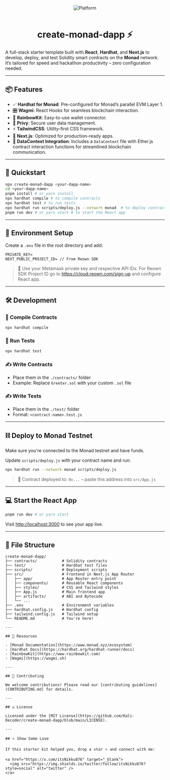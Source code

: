 <div align="center">
    <img src="https://res.cloudinary.com/delg5k1gs/image/upload/v1708035198/daic/n/b5121cb2-0fcd-4ffd-ba92-a744f967dd3b/monad__a_parallelized_evm_layer_1_at_hyper_speed.png" alt="Platform">
</div><br>

<h1 align="center">create-monad-dapp ⚡️</h1>

A full-stack starter template built with **React**, **Hardhat**, and **Next.js** to develop, deploy, and test Solidity smart contracts on the **Monad** network. It’s tailored for speed and hackathon productivity – zero configuration needed.

---

## 📦 Features

- ✅ **Hardhat for Monad**: Pre-configured for Monad’s parallel EVM Layer 1.
- 🎛️ **Wagmi**: React Hooks for seamless blockchain interaction.
- 🌈 **RainbowKit**: Easy-to-use wallet connector.
- 🧬 **Privy**: Secure user data management.
- ⚡ **TailwindCSS**: Utility-first CSS framework.
- 🧱 **Next.js**: Optimized for production-ready apps.
- 🔗 **DataContext Integration**: Includes a `DataContext` file with Ether.js contract interaction functions for streamlined blockchain communication.

---

## 🚀 Quickstart

```sh
npx create-monad-dapp <your-dapp-name>
cd <your-dapp-name>
pnpm install # or yarn install
npx hardhat compile # to compile contracts
npx hardhat test # to run tests
npx hardhat run scripts/deploy.js --network monad  # to deploy contracts
pnpm run dev # or yarn start # to start the React app
```

---

## 🔧 Environment Setup

Create a `.env` file in the root directory and add:

```env
PRIVATE_KEY=
NEXT_PUBLIC_PROJECT_ID= // From Reown SDK 
```

> 🔐 Use your Metamask private key and respective API IDs.
> For Reown SDK Project ID go to https://cloud.reown.com/sign-up and configure React app.

---

## 🛠️ Development

### 🔨 Compile Contracts

```sh
npx hardhat compile
```

### 🧪 Run Tests

```sh
npx hardhat test
```

### ✍️ Write Contracts

- Place them in the `./contracts/` folder
- Example: Replace `Greeter.sol` with your custom `.sol` file

### ✍️ Write Tests

- Place them in the `./test/` folder
- Format: `<contract-name>.test.js`

---

## ⛓️ Deploy to Monad Testnet

Make sure you're connected to the Monad testnet and have funds.

Update `scripts/deploy.js` with your contract name and run:

```sh
npx hardhat run --network monad scripts/deploy.js
```

> 📜 Contract deployed to: `0x...` – paste this address into `src/App.js`

---

## 💻 Start the React App

```sh
pnpm run dev # or yarn start
```

Visit [http://localhost:3000](http://localhost:3000) to see your app live.

---

## 📂 File Structure

```
create-monad-dapp/
├── contracts/           # Solidity contracts
├── test/                # Hardhat test files
├── scripts/             # Deployment scripts
├── src/                 # Frontend in Next.js App Router
│   ├── app/             # App Router entry point
│   ├── components/      # Reusable React components
│   ├── styles/          # CSS and Tailwind styles
│   ├── App.js           # Main frontend app
│   ├── artifacts/       # ABI and Bytecode
│   └── ...
├── .env                 # Environment variables
├── hardhat.config.js    # Hardhat config
├── tailwind.config.js   # Tailwind setup
└── README.md            # You're here!

---

## 🔗 Resources

- [Monad Documentation](https://www.monad.xyz/ecosystem)
- [Hardhat Docs](https://hardhat.org/hardhat-runner/docs)
- [RainbowKit](https://www.rainbowkit.com)
- [Wagmi](https://wagmi.sh)

---

## 🤝 Contributing

We welcome contributions! Please read our [contributing guidelines](CONTRIBUTING.md) for details.

---

## ⚖️ License

Licensed under the [MIT License](https://github.com/Kali-Decoder/create-monad-dapp/blob/main/LICENSE).

---

## ⭐️ Show Some Love

If this starter kit helped you, drop a star ⭐️ and connect with me:

<a href="https://x.com/itsNikku876" target="_blank">
  <img src="https://img.shields.io/twitter/follow/itsNikku876?style=social" alt="twitter" />
</a>
